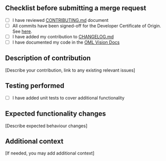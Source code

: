 ## Checklist before submitting a merge request

- [ ] I have reviewed [CONTRIBUTING.md](https://github.com/opencaesar/oml-vision/blob/master/CONTRIBUTING.md) document
- [ ] All commits have been signed-off for the Developer Certificate of Origin. See [here](https://github.com/opencaesar/oml-vision/blob/master/CONTRIBUTING.md#developer-certificate-of-origin).
- [ ] I have added my contribution to [CHANGELOG.md](https://github.com/opencaesar/oml-vision/blob/master/CHANGELOG.md)
- [ ] I have documented my code in the [OML Vision Docs](http://www.opencaesar.io/oml-vision-docs/)

## Description of contribution

[Describe your contribution, link to any existing relevant issues]

## Testing performed

<!-- If needed, describe additional testing that was performed for any changes -->

- [ ] I have added unit tests to cover additional functionality


## Expected functionality changes

[Describe expected behaviour changes]

## Additional context

[If needed, you may add additional context]
